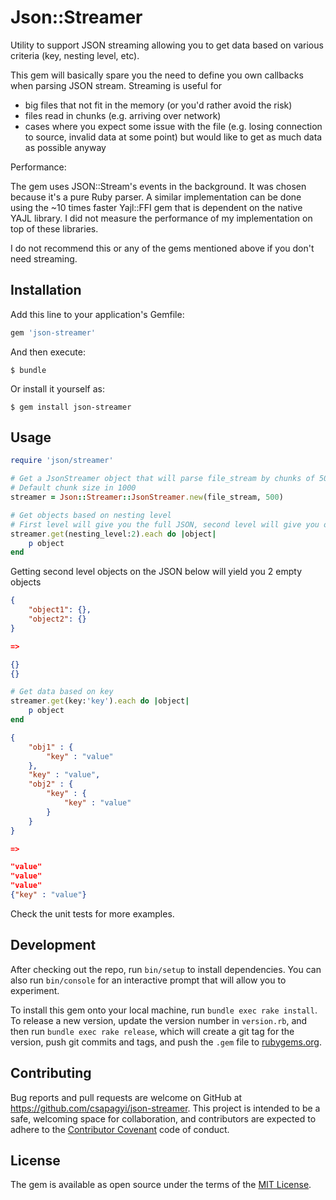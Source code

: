 # Json::Streamer

Utility to support JSON streaming allowing you to get data based on various criteria (key, nesting level, etc).

This gem will basically spare you the need to define you own callbacks when parsing JSON stream.
Streaming is useful for
- big files that not fit in the memory (or you'd rather avoid the risk)
- files read in chunks (e.g. arriving over network)
- cases where you expect some issue with the file (e.g. losing connection to source, invalid data at some point) but would like to get as much data as possible anyway

Performance:

The gem uses JSON::Stream's events in the background. It was chosen because it's a pure Ruby parser.
A similar implementation can be done using the ~10 times faster Yajl::FFI gem that is dependent on the native YAJL library.
I did not measure the performance of my implementation on top of these libraries.

I do not recommend this or any of the gems mentioned above if you don't need streaming.

## Installation

Add this line to your application's Gemfile:

```ruby
gem 'json-streamer'
```

And then execute:

    $ bundle

Or install it yourself as:

    $ gem install json-streamer

## Usage

```ruby
require 'json/streamer'

# Get a JsonStreamer object that will parse file_stream by chunks of 500
# Default chunk size in 1000
streamer = Json::Streamer::JsonStreamer.new(file_stream, 500)
```

```ruby
# Get objects based on nesting level
# First level will give you the full JSON, second level will give you objects within full JSON object, etc.
streamer.get(nesting_level:2).each do |object|
    p object
end
```

Getting second level objects on the JSON below will yield you 2 empty objects

```json
{
    "object1": {},
    "object2": {}
}

=>

{}
{}
```

```ruby
# Get data based on key
streamer.get(key:'key').each do |object|
    p object
end
```

```json
{
    "obj1" : {
        "key" : "value"
    },
    "key" : "value",
    "obj2" : {
        "key" : {
            "key" : "value"
        }
    }
}

=>

"value"
"value"
"value"
{"key" : "value"}
```

Check the unit tests for more examples.

## Development

After checking out the repo, run `bin/setup` to install dependencies. You can also run `bin/console` for an interactive prompt that will allow you to experiment.

To install this gem onto your local machine, run `bundle exec rake install`. To release a new version, update the version number in `version.rb`, and then run `bundle exec rake release`, which will create a git tag for the version, push git commits and tags, and push the `.gem` file to [rubygems.org](https://rubygems.org).

## Contributing

Bug reports and pull requests are welcome on GitHub at https://github.com/csapagyi/json-streamer. This project is intended to be a safe, welcoming space for collaboration, and contributors are expected to adhere to the [Contributor Covenant](http://contributor-covenant.org) code of conduct.


## License

The gem is available as open source under the terms of the [MIT License](http://opensource.org/licenses/MIT).
